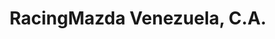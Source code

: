 ---
title: "RacingMazda Venezuela, C.A."
url: /ciudad-guayana-san-felix/racingmazda-venezuela-c-a/
shop: reparación de automóviles
---